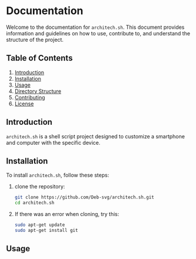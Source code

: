 # Documentation

Welcome to the documentation for `architech.sh`. This document provides information and guidelines on how to use, contribute to, and understand the structure of the project.

## Table of Contents
1. [Introduction](#introduction)
2. [Installation](#installation)
3. [Usage](#usage)
4. [Directory Structure](#directory-structure)
5. [Contributing](#contributing)
6. [License](#License)

## Introduction
`architech.sh` is a shell script project designed to customize a smartphone and computer with the specific device.

## Installation
To install `architech.sh`, follow these steps:

1. clone the repository:
   ```sh
   git clone https://github.com/Deb-svg/architech.sh.git
   cd architech.sh
   ```

2. If there was an error when cloning, try this:
   ```sh
   sudo apt-get update
   sudo apt-get install git
   ```

## Usage
